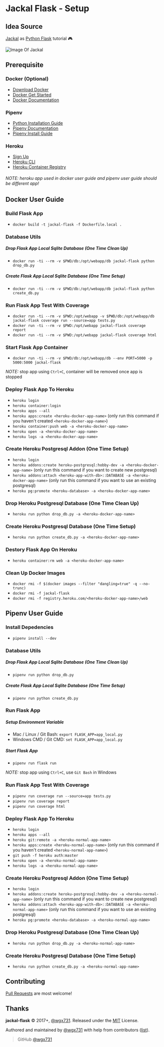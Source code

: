 Jackal Flask - Setup
========================

## Idea Source

[Jackal](https://en.wikipedia.org/wiki/Jackal_(video_game)) as [Python Flask](http://flask.pocoo.org) tutorial :video_game:

![Image Of Jackal](https://upload.wikimedia.org/wikipedia/zh/7/70/Jackal.png)

## Prerequisite

### Docker (Optional)

* [Download Docker](https://www.docker.com/community-edition#/download)
* [Docker Get Started](https://docs.docker.com/get-started)
* [Docker Documentation](https://docs.docker.com)

### Pipenv

* [Python Installation Guide](http://docs.python-guide.org/en/latest/starting/installation)
* [Pipenv Documentation](https://pipenv.readthedocs.io/en/latest)
* [Pipenv Install Guide](https://pipenv.readthedocs.io/en/latest/basics.html#installing-pipenv)

### Heroku

* [Sign Up](https://www.heroku.com)
* [Heroku CLI](https://devcenter.heroku.com/articles/heroku-cli)
* [Heroku Container Registry](https://devcenter.heroku.com/articles/container-registry-and-runtime)

###### NOTE: heroku app used in docker user guide and pipenv user guide should be different app!

## Docker User Guide

### Build Flask App

* `docker build -t jackal-flask -f Dockerfile.local .`

### Database Utils

##### Drop Flask App Local Sqlite Database (One Time Clean Up)

* `docker run -ti --rm -v $PWD/db:/opt/webapp/db jackal-flask python drop_db.py`

##### Create Flask App Local Sqlite Database (One Time Setup)

* `docker run -ti --rm -v $PWD/db:/opt/webapp/db jackal-flask python create_db.py`

### Run Flask App Test With Coverage

* `docker run -ti --rm -v $PWD:/opt/webapp -v $PWD/db:/opt/webapp/db jackal-flask coverage run --source=app tests.py`
* `docker run -ti --rm -v $PWD:/opt/webapp jackal-flask coverage report`
* `docker run -ti --rm -v $PWD:/opt/webapp jackal-flask coverage html`

### Start Flask App Container

* `docker run -ti --rm -v $PWD/db:/opt/webapp/db --env PORT=5000 -p 5000:5000 jackal-flask`

_NOTE:_ stop app using `Ctrl+C`, container will be removed once app is stopped

### Deploy Flask App To Heroku

* `heroku login`
* `heroku container:login`
* `heroku apps --all`
* `heroku apps:create <heroku-docker-app-name>` (only run this command if you haven't created `<heroku-docker-app-name>`)
* `heroku container:push web -a <heroku-docker-app-name>`
* `heroku open -a <heroku-docker-app-name>`
* `heroku logs -a <heroku-docker-app-name>`

### Create Heroku Postgresql Addon (One Time Setup)

* `heroku login`
* `heroku addons:create heroku-postgresql:hobby-dev -a <heroku-docker-app-name>` (only run this command if you want to create new postgresql)
* `heroku addons:attach <heroku-app-with-db>::DATABASE -a <heroku-docker-app-name>` (only run this command if you want to use an existing postgresql)
* `heroku pg:promote <heroku-database> -a <heroku-docker-app-name>`

### Drop Heroku Postgresql Database (One Time Clean Up)

* `heroku run python drop_db.py -a <heroku-docker-app-name>`

### Create Heroku Postgresql Database (One Time Setup)

* `heroku run python create_db.py -a <heroku-docker-app-name>`


### Destory Flask App On Heroku

* `heroku container:rm web -a <heroku-docker-app-name>`

### Clean Up Docker Images

* `docker rmi -f $(docker images --filter "dangling=true" -q --no-trunc)`
* `docker rmi -f jackal-flask`
* `docker rmi -f registry.heroku.com/<heroku-docker-app-name>/web`

## Pipenv User Guide

### Install Depedencies

* `pipenv install --dev`

### Database Utils

##### Drop Flask App Local Sqlite Database (One Time Clean Up)

* `pipenv run python drop_db.py`

##### Create Flask App Local Sqlite Database (One Time Setup)

* `pipenv run python create_db.py`

### Run Flask App

##### Setup Environment Variable

* Mac / Linux / Git Bash: `export FLASK_APP=app_local.py`
* Windows CMD / Git CMD: `set FLASK_APP=app_local.py`

##### Start Flask App

* `pipenv run flask run`

_NOTE:_ stop app using `Ctrl+C`, use `Git Bash` in Windows

###  Run Flask App Test With Coverage

* `pipenv run coverage run --source=app tests.py`
* `pipenv run coverage report`
* `pipenv run coverage html`

### Deploy Flask App To Heroku

* `heroku login`
* `heroku apps --all`
* `heroku git:remote -a <heroku-normal-app-name>`
* `heroku apps:create <heroku-normal-app-name>` (only run this command if you haven't created `<heroku-normal-app-name>`)
* `git push -f heroku auth:master`
* `heroku open -a <heroku-normal-app-name>`
* `heroku logs -a <heroku-normal-app-name>`

### Create Heroku Postgresql Addon (One Time Setup)

* `heroku login`
* `heroku addons:create heroku-postgresql:hobby-dev -a <heroku-normal-app-name>` (only run this command if you want to create new postgresql)
* `heroku addons:attach <heroku-app-with-db>::DATABASE -a <heroku-normal-app-name>` (only run this command if you want to use an existing postgresql)
* `heroku pg:promote <heroku-database> -a <heroku-normal-app-name>`

### Drop Heroku Postgresql Database (One Time Clean Up)

* `heroku run python drop_db.py -a <heroku-normal-app-name>`

### Create Heroku Postgresql Database (One Time Setup)

* `heroku run python create_db.py -a <heroku-normal-app-name>`

## Contributing

[Pull Requests](https://github.com/wgx731/jackal-flask/pulls) are most welcome!

## Thanks

**jackal-flask** © 2017+, [@wgx731]. Released under the [MIT](https://github.com/wgx731/jackal-flask/blob/master/LICENSE) License.

Authored and maintained by [@wgx731] with help from contributors ([list][contributors]).

> GitHub [@wgx731]

[@wgx731]: https://github.com/wgx731
[contributors]: https://github.com/wgx731/jackal-flask/contributors

